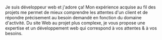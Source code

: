 Je suis développeur web et j'adore ça! Mon expérience acquise au fil des projets me permet de mieux comprendre
les attentes d'un client
et de répondre précisement au besoin demandé
en fonction du domaine d'activité.
Du site Web au projet plus complexe,
je vous propose une expertise et un développement web qui correspond
à vos attentes & à vos besoins.
